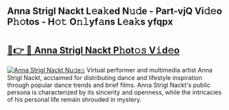 ## Anna Strigl Nackt L𝚎a𝚔ed N𝚞𝚍e - Part-vjQ Vi𝚍𝚎o P𝚑𝚘tos - H𝚘𝚝 O𝚗𝚕yf𝚊ns L𝚎a𝚔s yfqpx

# <h2><a href="http://kfep2o.oniu.top/?m=Anna+Strigl+Nackt">🔗👉 🔴 Anna Strigl Nackt P𝚑ot𝚘𝚜 V𝚒d𝚎o</a></h2>

[![Anna Strigl Nackt Nu𝚍e𝚜](https://i.imgur.com/0qMVB7G.gif)](http://kfep2o.oniu.top/?m=Anna+Strigl+Nackt)
Virtual performer and multimedia artist Anna Strigl Nackt, acclaimed for distributing dance and lifestyle inspiration through popular dance trends and brief films. Anna Strigl Nackt's public persona is characterized by its sincerity and openness, while the intricacies of his personal life remain shrouded in mystery.  
